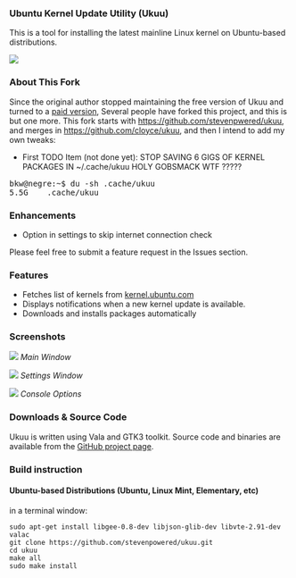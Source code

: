 ### Ubuntu Kernel Update Utility (Ukuu)

This is a tool for installing the latest mainline Linux kernel on Ubuntu-based distributions.

![](https://2.bp.blogspot.com/-76C_l3BcJyg/WNdzTpSoiKI/AAAAAAAAGKs/xOvB-LCH2cYiDpdbqWkeOLhY9I7TVACJwCLcB/s1600/ukuu_main_window.png)

### About This Fork

Since the original author stopped maintaining the free version of Ukuu and turned to a [paid version](https://teejeetech.in/tag/ukuu/), Several people have forked this project, and this is but one more. This fork starts with https://github.com/stevenpwered/ukuu, and merges in https://github.com/cloyce/ukuu, and then I intend to add my own tweaks:
* First TODO Item (not done yet): STOP SAVING 6 GIGS OF KERNEL PACKAGES IN ~/.cache/ukuu HOLY GOBSMACK WTF ?????
<pre>
bkw@negre:~$ du -sh .cache/ukuu
5.5G    .cache/ukuu
</pre>

### Enhancements

*   Option in settings to skip internet connection check

Please feel free to submit a feature request in the Issues section.

### Features

*   Fetches list of kernels from [kernel.ubuntu.com](http://kernel.ubuntu.com/~kernel-ppa/mainline/)
*   Displays notifications when a new kernel update is available.
*   Downloads and installs packages automatically

### Screenshots

![](https://2.bp.blogspot.com/-76C_l3BcJyg/WNdzTpSoiKI/AAAAAAAAGKs/xOvB-LCH2cYiDpdbqWkeOLhY9I7TVACJwCLcB/s1600/ukuu_main_window.png)
_Main Window_

![](https://2.bp.blogspot.com/-ATv4vsOVOnc/WNdztEZHJNI/AAAAAAAAGKw/1pOIuyu8ITo4z8mnMK6MfCZ3T_Nd4gQNQCLcB/s1600/ukuu_settings.png)
_Settings Window_

![](https://4.bp.blogspot.com/-Y-1zhHcpk1M/WNd42_ybTyI/AAAAAAAAGLE/gLaBdWpoh54OGrvF81Ka1bCVJjZ0WqKrQCLcB/s1600/ukuu_console_options.png)
_Console Options_

### Downloads & Source Code
Ukuu is written using Vala and GTK3 toolkit. Source code and binaries are available from the [GitHub project page](https://github.com/stevenpowered/ukuu).

### Build instruction

#### Ubuntu-based Distributions (Ubuntu, Linux Mint, Elementary, etc)  

 in a terminal window:  

    sudo apt-get install libgee-0.8-dev libjson-glib-dev libvte-2.91-dev valac
    git clone https://github.com/stevenpowered/ukuu.git
    cd ukuu
    make all
    sudo make install
